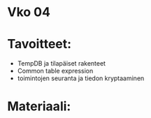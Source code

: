 # Vko 04
# Tavoitteet:

- TempDB ja tilapäiset rakenteet
- Common table expression
- toimintojen seuranta ja tiedon kryptaaminen




# Materiaali: 
<!-- 
- [ Luentokalvot ](Luentokalvot_04.pdf)
- [ Vastaukset luentojen kysymyksiin buffer pool:ista ja transaktioidenhallinnasta ](Luentojen_vko4n_vastaukset_transaktoiidenhallinnasta.pdf)
- [Esimerkki 1: Kahden transaktion välinen kilpailutilanne](Transaktiot.pdf)
- [Esimerkki 2: Kahden transaktion välinen kilpailu SQL Server esimerkkinä, User1 ja User2](Pankki.sql)
- [Opetusvideo: Esimerkki 2: Kahden transaktion välinen kilpailutilanne](https://video.haaga-helia.fi/media/t/0_lk4sz760)
- [Esimerkki 2: Kahden transaktion välinen kilpailu SQL Server esimerkkinä, User1](Pankki_User1.sql)
- [Esimerkki 2: Kahden transaktion välinen kilpailu SQL Server esimerkkinä, User2](Pankki_User2.sql)

- [ Deadlock, Lukot ja Eristystasot ](Deadlock_Lukot_Eristystasot.pdf)
- [ Mitä tarkoitetaan checkpoint:lla ](checkpoint.pdf)
- [ Varmistukset ](Varmistukset.pdf)
- [ Opetusvideo: SQL Server varmistuksen tekeminen ](https://video.haaga-helia.fi/media/t/0_ro5q7nae)



# Tehtävät: 

- [Tehtävä 1: Kahden eri transaktion kilpailutilanne samasta datarivistä](Tehtava_01.md)
- [Tehtävä 2: Tietokannan varmistuksen teko](Tehtava_02.md)
- [Tehtävä 3: Tietokannan palauttaminen varmistuksesta](Tehtava_03.md)
- [Tehtävä 4: Tietokannan varmistussuunnitelman teko](Tehtava_04.md)
- [Tehtävä 4: Vastaus](Tehtava_04_Vastaus.txt) 
- [Tehtävä 5: Deadlock](Tehtava_05.md)
- [Tehtävä 5: Vastaus Ajoscriptiti: User1 ](Tehtava_05_User1.sql)
- [Tehtävä 5: Vastaus Ajoscriptiti: User2 ](Tehtava_05_User2.sql)
 -->
